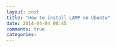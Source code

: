 ```yaml
---
layout: post
title: "How to install LAMP on Ubuntu"
date: 2014-04-04 00:45
comments: true
categories: 
---
```

